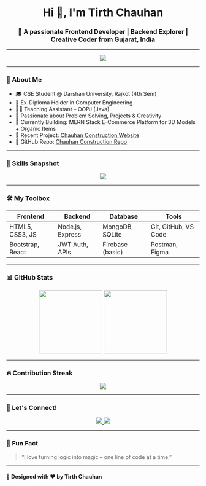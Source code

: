 <h1 align="center">Hi 👋, I'm Tirth Chauhan</h1>

<h3 align="center">🚀 A passionate Frontend Developer | Backend Explorer | Creative Coder from Gujarat, India</h3>

---

<p align="center">
  <img src="https://readme-typing-svg.herokuapp.com/?lines=💻+Code+like+a+PRO!;🎯+Build+Create+Innovate;🚀+Making+Web+come+alive!&center=true&width=500&height=45">
</p>

---

### 🌟 About Me
- 🎓 CSE Student @ Darshan University, Rajkot (4th Sem)
- 🧠 Ex-Diploma Holder in Computer Engineering
- 👨‍🏫 Teaching Assistant – OOPJ (Java)
- 🧩 Passionate about Problem Solving, Projects & Creativity
- 🎯 Currently Building: MERN Stack E-Commerce Platform for 3D Models + Organic Items
- 🧾 Recent Project: [Chauhan Construction Website](https://chauhan-construction.vercel.app/)
- 🔗 GitHub Repo: [Chauhan Construction Repo](https://github.com/thetirthchauhan/chauhan-construction-company-website)

---

### 💼 Skills Snapshot
<p align="center">
  <img src="https://skillicons.dev/icons?i=html,css,js,bootstrap,react,nodejs,express,mongodb,git,github,java,python,flutter,figma" />
</p>

---

### 🛠️ My Toolbox
| Frontend     | Backend       | Database     | Tools         |
|--------------|---------------|--------------|----------------|
| HTML5, CSS3, JS | Node.js, Express | MongoDB, SQLite | Git, GitHub, VS Code |
| Bootstrap, React | JWT Auth, APIs  | Firebase (basic) | Postman, Figma      |

---

### 📊 GitHub Stats

<p align="center">
  <img src="https://github-readme-stats.vercel.app/api?username=thetirthchauhan&show_icons=true&theme=radical" height="165"/>
  <img src="https://github-readme-stats.vercel.app/api/top-langs/?username=thetirthchauhan&layout=compact&theme=radical" height="165"/>
</p>

---

### 🔥 Contribution Streak
<p align="center">
  <img src="https://github-readme-streak-stats.herokuapp.com/?user=thetirthchauhan&theme=radical" />
</p>

---

### 💬 Let's Connect!
<p align="center">
  <a href="https://www.linkedin.com/in/thetirthchauhan" target="_blank">
    <img src="https://img.shields.io/badge/LinkedIn-blue?style=for-the-badge&logo=linkedin" />
  </a>
  <a href="mailto:thetirthchauhan@gmail.com" target="_blank">
    <img src="https://img.shields.io/badge/Gmail-red?style=for-the-badge&logo=gmail" />
  </a>
</p>

---

### 🧠 Fun Fact
> “I love turning logic into magic – one line of code at a time.”

---

#### 🎉 Designed with ❤️ by Tirth Chauhan


